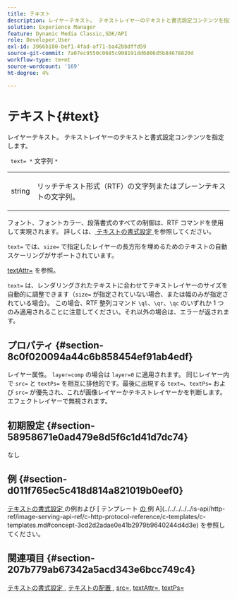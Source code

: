 ```yaml
---
title: テキスト
description: レイヤーテキスト。 テキストレイヤーのテキストと書式設定コンテンツを指定します。
solution: Experience Manager
feature: Dynamic Media Classic,SDK/API
role: Developer,User
exl-id: 3966b180-bef1-4fad-af71-ba42bbdffd59
source-git-commit: 7a07ec9550c0685c908191dd6806d5b84678820d
workflow-type: tm+mt
source-wordcount: '169'
ht-degree: 4%

---
```


# テキスト{#text}

レイヤーテキスト。 テキストレイヤーのテキストと書式設定コンテンツを指定します。

` text= *` 文字列 `*`

<table id="simpletable_6C095D7F69874A8EA3D1D52103FA520C"> 
 <tr class="strow"> 
  <td class="stentry"> <p> <span class="varname"> string </span> </p> </td> 
  <td class="stentry"> <p>リッチテキスト形式（RTF）の文字列またはプレーンテキストの文字列。 </p> </td> 
 </tr> 
</table>

フォント、フォントカラー、段落書式のすべての制御は、RTF コマンドを使用して実現されます。 詳しくは、[ テキストの書式設定 ](../../../../../is-api/http-ref/image-serving-api-ref/c-http-protocol-reference/c-text-formatting/c-text-formatting.md#concept-0d3136db7f6f49668274541cd4b6364c) を参照してください。

`text=` では、`size=` で指定したレイヤーの長方形を埋めるためのテキストの自動スケーリングがサポートされています。

[textAttr=](../../../../../is-api/http-ref/image-serving-api-ref/c-http-protocol-reference/c-command-reference/r-textattr.md#reference-ff00484fa3244286abeff34911f7ec0d) を参照。

`text=` は、レンダリングされたテキストに合わせてテキストレイヤーのサイズを自動的に調整できます（`size=` が指定されていない場合、または幅のみが指定されている場合）。 この場合、RTF 整列コマンド `\ql`、`\qr`、`\qc` のいずれか 1 つのみ適用されることに注意してください。それ以外の場合は、エラーが返されます。

## プロパティ {#section-8c0f020094a44c6b858454ef91ab4edf}

レイヤー属性。 `layer=comp` の場合は `layer=0` に適用されます。 同じレイヤー内で `src=` と `textPs=` を相互に排他的です。最後に出現する `text=`、`textPs=` および `src=` が優先され、これが画像レイヤーかテキストレイヤーかを判断します。 エフェクトレイヤーで無視されます。

## 初期設定 {#section-58958671e0ad479e8d5f6c1d41d7dc74}

なし

## 例 {#section-d011f765ec5c418d814a821019b0eef0}

[ テキストの書式設定 ](../../../../../is-api/http-ref/image-serving-api-ref/c-http-protocol-reference/c-text-formatting/c-text-formatting.md#concept-0d3136db7f6f49668274541cd4b6364c) の例および [ テンプレート [ の ](../../../../../is-api/http-ref/image-serving-api-ref/c-http-protocol-reference/c-templates/r-example-a.md#reference-c78ea82e8a1646738e764fa6685dfbac) 例 A](../../../../../is-api/http-ref/image-serving-api-ref/c-http-protocol-reference/c-templates/c-templates.md#concept-3cd2d2adae0e41b2979b9640244d4d3e) を参照してください。

## 関連項目 {#section-207b779ab67342a5acd343e6bcc749c4}

[ テキストの書式設定 ](../../../../../is-api/http-ref/image-serving-api-ref/c-http-protocol-reference/c-text-formatting/c-text-formatting.md#concept-0d3136db7f6f49668274541cd4b6364c), [ テキストの配置 ](../../../../../is-api/http-ref/image-serving-api-ref/c-http-protocol-reference/c-text-formatting/r-text-positioning.md#reference-f647443d92914f4b89a7cc5a83267d87), [src=](../../../../../is-api/http-ref/image-serving-api-ref/c-http-protocol-reference/c-command-reference/r-src.md#reference-f6506637778c4c69bf106a7924a91ab1), [textAttr=](../../../../../is-api/http-ref/image-serving-api-ref/c-http-protocol-reference/c-command-reference/r-textattr.md#reference-ff00484fa3244286abeff34911f7ec0d), [textPs=](../../../../../is-api/http-ref/image-serving-api-ref/c-http-protocol-reference/c-command-reference/r-textps.md#reference-4209a2a6169f44278da2647cfb0cd767)
